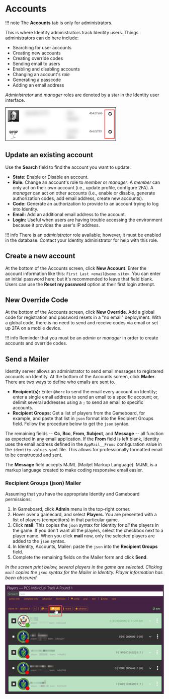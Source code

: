 # Accounts

!!! note
    The **Accounts** tab is only for administrators.

This is where Identity administrators track Identity users. Things administrators can do here include:

- Searching for user accounts
- Creating new accounts
- Creating override codes
- Sending email to users
- Enabling and disabling accounts
- Changing an account's *role*
- Generating a passcode
- Adding an email address

*Administrator* and *manager* roles are denoted by a star in the Identity user interface.

![admin star](img/star.png)

## Update an existing account

Use the **Search** field to find the account you want to update.

- **State:** Enable or Disable an account.
- **Role:** Change an account's role to *member* or *manager*. A *member* can only act on their own account (i.e., update profile, configure 2FA). A *manager* can act on other accounts (i.e., enable or disable, generate authorization codes, add email address, create new accounts).
- **Code:** Generate an authorization to provide to an account trying to log into Identity.
- **Email:** Add an additional email address to the account.
- **Login:** Useful when users are having trouble accessing the environment because it provides the user's IP address.

!!! info
    There is an *administrator* role available; however, it must be enabled in the database. Contact your Identity administrator for help with this role.

## Create a new account

At the bottom of the Accounts screen, click **New Account**. Enter the account information like this: `First Last <email@some.site>`. You can enter an initial password here; but it's recommended to leave that field blank. Users can use the **Reset my password** option at their first login attempt.

## New Override Code

At the bottom of the Accounts screen, click **New Override**. Add a global code for registration and password resets in a "no email" deployment. With a global code, there is no need to send and receive codes via email or set up 2FA on a mobile device.

!!! info
    Reminder that you must be an *admin* or *manager* in order to create accounts and override codes.

## Send a Mailer

Identity server allows an administrator to send email messages to registered accounts on Identity. At the bottom of the Accounts screen, click **Mailer**. There are two ways to define who emails are sent to.

- **Recipient(s):** Enter `@here` to send the email every account on Identity; enter a single email address to send an email to a specific account; or, delimit several addresses using a `;` to send an email to specific accounts.
- **Recipient Groups:** Get a list of players from the Gameboard, for example, and paste that list in `json` format into the Recipient Groups field. Follow the procedure below to get the `json` syntax.

The remaining fields -- **Cc**, **Bcc**, **From**, **Subject**, and **Message** -- all function as expected in any email application. If the **From** field is left blank, Identity uses the email address defined in the `AppMail__From:` configuration value in the `identity.values.yaml` file. This allows for professionally formatted email to be constructed and sent.

The **Message** field accepts MJML (Mailjet Markup Language). MJML is a markup language created to make coding responsive email easier.

### Recipient Groups (json) Mailer

Assuming that you have the appropriate Identity and Gameboard permissions:

1. In Gameboard, click **Admin** menu in the top-right corner.
2. Hover over a gamecard, and select **Players**. You are presented with a list of players (competitors) in that particular game.
3. Click **mail**. This copies the `json` syntax for Identity for *all* the players in the game. If you don't want all the players, select the checkbox next to a player name. When you click **mail** now, only the selected players are added to the `json` syntax. 
4. In Identity, Accounts, Mailer: paste the `json` into the **Recipient Groups** field.
5. Complete the remaining fields on the Mailer form and click **Send**. 

*In the screen print below, several players in the game are selected. Clicking `mail` copies the `json` syntax for the Mailer in Identity. Player information has been obscured.*

![gameboard copy json](img/mailer-json.png)